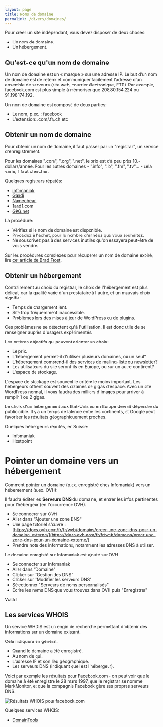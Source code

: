 ```yaml
---
layout: page
title: Noms de domaine
permalink: /divers/domaines/
---
```


Pour créer un site indépendant, vous devez disposer de deux choses:

- Un nom de domaine.
- Un hébergement.

## Qu'est-ce qu'un nom de domaine

Un nom de domaine est un « masque » sur une adresse IP. Le but d’un nom de domaine est de retenir et communiquer facilement l’adresse d’un ensemble de serveurs (site web, courrier électronique, FTP). Par exemple, facebook.com est plus simple à mémoriser que 208.80.154.224 ou 91.198.174.192.

Un nom de domaine est composé de deux parties: 

* Le nom, p.ex. : facebook
* L’extension: .com/.fr/.ch etc

## Obtenir un nom de domaine

Pour obtenir un nom de domaine, il faut passer par un "registrar", un service d'enregistrement. 

Pour les domaines ".com", ".org", ".net", le prix est d’à peu près 10.- dollars/année. Pour les autres domaines - ".info", ".io", ".fm", ".tv"... - cela varie, il faut chercher.

Quelques registrars réputés: 

* [infomaniak](https://www.infomaniak.com/fr/domaines) 
* [Gandi](http://www.gandi.net/?lang=fr)
* [Namecheap](https://www.namecheap.com/domains/registration.aspx)
* 1and1.com
* [GKG.net](https://www.gkg.net/)

La procédure:

- Vérifiez si le nom de domaine est disponible.
- Procédez à l'achat, pour le nombre d'années que vous souhaitez.
- Ne souscrivez pas à des services inutiles qu'on essayera peut-être de vous vendre.

Sur les procédures complexes pour récupérer un nom de domaine expiré, lire [cet article de Brad Frost](http://bradfrost.com/blog/post/bradfrost-dot-com/).

## Obtenir un hébergement

Contrairement au choix du registrar, le choix de l'hébergement est plus délicat, car la qualité varie d'un prestataire à l'autre, et un mauvais choix signifie:

- Temps de chargement lent.
- Site trop fréquemment inaccessible.
- Problèmes lors des mises à jour de WordPress ou de plugins. 

Ces problèmes ne se détectent qu'à l'utilisation. Il est donc utile de se renseigner auprès d'usagers expérimentés.

Les critères objectifs qui peuvent orienter un choix:

- Le prix.
- L'hébergement permet-il d'utiliser plusieurs domaines, ou un seul?
- L'hébergement comprend-il des services de mailing-liste ou newsletter?
- Les utilisateurs du site seront-ils en Europe, ou sur un autre continent?
- L'espace de stockage.

L'espace de stockage est souvent le critère le moins important. Les hébergeurs offrent souvent des dizaines de gigas d'espace. Avec un site WordPress normal, il vous faudra des milliers d'images pour arriver à remplir 1 ou 2 gigas.

Le choix d'un hébergement aux Etat-Unis ou en Europe devrait dépendre du public cible. Il y a un temps de latence entre les continents, et Google peut favoriser les résultats géographiquement proches.

Quelques hébergeurs réputés, en Suisse:

* Infomaniak
* Hostpoint

Pointer un domaine vers un hébergement
====

Comment pointer un domaine (p.ex. enregistré chez Infomaniak) vers un hébergement (p.ex. OVH):

Il faudra éditer les **Serveurs DNS** du domaine, et entrer les infos pertinentes pour l'hébergeur (en l'occurrence OVH).

- Se connecter sur OVH
- Aller dans "Ajouter une zone DNS"
- Une page tutoriel s'ouvre :  [https://docs.ovh.com/fr/fr/web/domains/creer-une-zone-dns-pour-un-domaine-externe/](https://docs.ovh.com/fr/fr/web/domains/creer-une-zone-dns-pour-un-domaine-externe/)
- Prendre note des informations, notamment les adresses DNS à utiliser.
  
Le domaine enregisté sur Infomaniak est ajouté sur OVH.

- Se connecter sur Infomaniak
- Aller dans "Domaine"
- Clicker sur "Gestion des DNS"
- Clicker sur "Modifier les serveurs DNS"
- Sélectionner "Serveurs de noms personnalisés"
- Écrire les noms DNS que vous trouvez dans OVH puis "Enregistrer"

Voilà !

## Les services WHOIS

Un service WHOIS est un engin de recherche permettant d'obtenir des informations sur un domaine existant.

Cela indiquera en général:

* Quand le domaine a été enregistré.
* Au nom de qui.
* L'adresse IP et son lieu géographique.
* Les serveurs DNS (indiquant quel est l'hébergeur).

Voici par exemple les résultats pour Facebook.com - on peut voir que le domaine à été enregistré le 28 mars 1997, que le registrar se nomme MarkMonitor, et que la compagnie Facebook gère ses propres serveurs DNS.

![Résultats WHOIS pour facebook.com](/cours-divers/img/whois-facebook.png)

Quelques services WHOIS:

* [DomainTools](http://whois.domaintools.com/)
